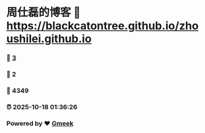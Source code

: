 # 周仕磊的博客 :link: https://blackcatontree.github.io/zhoushilei.github.io 
### :page_facing_up: [3](https://blackcatontree.github.io/zhoushilei.github.io/tag.html) 
### :speech_balloon: 2 
### :hibiscus: 4349 
### :alarm_clock: 2025-10-18 01:36:26 
### Powered by :heart: [Gmeek](https://github.com/Meekdai/Gmeek)
